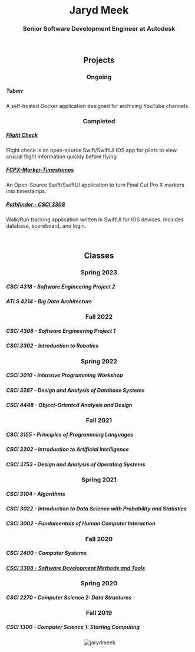 

<h1 align="center">Jaryd Meek</h1>
<h3 align="center">Senior Software Development Engineer at Autodesk </h3>
<br>
 
<h2 align="center">Projects</h2>
<h3 align="center">Ongoing</h3>

<h5>Tubarr</h5>
<p>A self-hosted Docker application designed for archiving YouTube channels.</p>



<h3 align="center">Completed</h3>

<a href="https://github.com/JarydMeek/Flight-Check"><h5>Flight Check</h5></a>
<p> Flight check is an open-source Swift/SwiftUI IOS app for pilots to view crucial flight information quickly before flying.</p>

<a href="https://github.com/JarydMeek/FPCX-Marker-Timestamps"><h5>FCPX-Marker-Timestamps</h5></a>
<p> An Open-Source Swift/SwiftUI application to turn Final Cut Pro X markers into timestamps.</p>

<a href="https://github.com/JarydMeek/CSCI-3308/tree/master/Group%20Project/All%20Project%20Code%20and%20Components"><h5>Pathfinder - CSCI 3308</h5></a>
<p> Walk/Run tracking application written in SwiftUI for IOS devices. Includes database, scoreboard, and login.</p><br>


<h2 align="center">Classes</h2>
<h3 align="center">Spring 2023</h3>

<h5>CSCI 4318 - Software Engineering Project 2</h5>

<h5>ATLS 4214 - Big Data Architecture</h5>


<h3 align="center">Fall 2022</h3>

<h5>CSCI 4308 - Software Engineering Project 1</h5>

<h5>CSCI 3302 - Introduction to Robotics</h5>

<h3 align="center">Spring 2022</h3>

<h5>CSCI 3010 - Intensive Programming Workshop</h5>

<h5>CSCI 3287 - Design and Analysis of Database Systems</h5>

<h5>CSCI 4448 - Object-Oriented Analysis and Design</h5>

<h3 align="center">Fall 2021</h3>

<h5>CSCI 3155 - Principles of Programming Languages</h5>

<h5>CSCI 3202 - Introduction to Artificial Intelligence</h5>

<h5>CSCI 3753 - Design and Analysis of Operating Systems</h5>

<h3 align="center">Spring 2021</h3>

<h5>CSCI 3104 - Algorithms</h5>

<h5>CSCI 3022 - Introduction to Data Science with Probability and Statistics</h5>

<h5>CSCI 3002 - Fundamentals of Human Computer Interaction</h5>

<h3 align="center">Fall 2020</h3>

<h5>CSCI 2400 - Computer Systems</h5>

<a href="https://github.com/JarydMeek/CSCI-3308"><h5>CSCI 3308 - Software Development Methods and Tools</h5></a>

<h3 align="center">Spring 2020</h3>

<h5>CSCI 2270 - Computer Science 2: Data Structures</h5>

<h3 align="center">Fall 2019</h3>

<h5>CSCI 1300 - Computer Science 1: Starting Computing</h5>

<p align="center">&nbsp;<img align="center" src="https://github-readme-stats-three-murex.vercel.app/api?username=jarydmeek&count_private=true&show_icons=true&theme=vue&include_all_commits=true" alt="jarydmeek" /></p>

